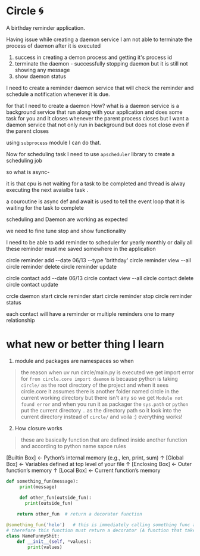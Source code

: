 # Circle 🌀
A birthday reminder application.

Having issue while creating a daemon service
I am not able to terminate the process of daemon after it is executed

1. success in creating a demon process and getting it's process id
2. terminate the daemon - successfully stopping daemon but it is still not showing any message
3. show daemon status


I need to create a reminder daemon service that will check the reminder and schedule a notification whenever
it is due.

for that I need to create a daemon
How?
what is a daemon service is a background service that run along
with your application and does some task for you and it closes whenever the parent process
closes but
I want a daemon service that not only run in background but does not close even if the parent closes

using `subprocess` module I can do that.

Now for scheduling task I need to use `apscheduler` library to create a scheduling job

so what is async- 

it is that cpu is not waiting for a task to be completed and thread is alway
executing the next avaialbe task .

a couroutine is async def and await is used to tell the event loop that it is waiting for the task to complete

scheduling and Daemon are working as expected 

we need to fine tune stop and show functionality

I need to be able to add reminder to scheduler for yearly monthly or daily
all these reminder must me saved somewhere in the application


circle reminder  add <name> --date 06/13 --type 'brithday'
circle reminder view <name> --all
circle reminder delete <name> 
circle reminder update <name>


circle contact add <name> --date 06/13
circle contact view <name> --all
circle contact delete <name>
circle contact update <name>

crcle daemon start
circle reminder start
circle reminder stop
circle reminder status

each contact will have a reminder or multiple reminders one to many relationship


# what new or better thing I learn
1. module and packages are namespaces so when 

> the reason when uv run circle/main.py is executed we get import error for `from circle.core import daemon` is because
> python is taking `circle/` as the root directory of the project and when it sees circle.core it assumes there is another
> folder named circle in the current working directory but there isn't any so we get `Module not found error` and when you run it as
> packager the `sys.path`  or `python`  put the current directory `.` as the directory path so it look into the current directory instead
> of `circle/` and voila :) everything works!



2. How closure works
> these are basically function that are defined inside another function and according to python name sapce rules

[Builtin Box]   ← Python’s internal memory (e.g., len, print, sum)
     ↑
[Global Box]    ← Variables defined at top level of your file
     ↑
[Enclosing Box] ← Outer function’s memory
     ↑
[Local Box]     ← Current function’s memory


```python
def something_fun(message):
     print(message)

     def other_fun(outside_fun):
       print(outside_fun)
         
    return other_fun  # return a decorator function

@something_fun('helo')   # this is immediately calling something func as we normally would   
# therefore this function must return a decorator (A function that take another function as an argument)
class NameFunnyShit:
    def __init__(self, *values):
        print(values)
```